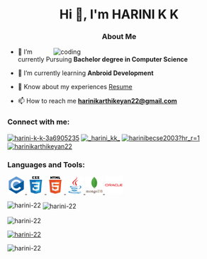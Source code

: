 <h1 align="center">Hi 👋, I'm HARINI K K</h1>
<h3 align="center">About Me</h3>

<img align="right" alt="coding" width="400" src="https://i.pinimg.com/originals/e7/26/c7/e726c74ac081eed50feee1433d12c998.gif">

- 🔭 I’m currently Pursuing **Bachelor degree in Computer Science**

- 🌱 I’m currently learning **Anbroid Development**

- 📄 Know about my experiences [Resume](https://drive.google.com/drive/u/0/my-drive)

- 📫 How to reach me **harinikarthikeyan22@gmail.com**

<h3 align="left">Connect with me:</h3>
<p align="left">
<a href="https://linkedin.com/in/harini-k-k-3a6905235" target="blank"><img align="center" src="https://raw.githubusercontent.com/rahuldkjain/github-profile-readme-generator/master/src/images/icons/Social/linked-in-alt.svg" alt="harini-k-k-3a6905235" height="30" width="40" /></a>
<a href="https://instagram.com/_harini_kk_" target="blank"><img align="center" src="https://raw.githubusercontent.com/rahuldkjain/github-profile-readme-generator/master/src/images/icons/Social/instagram.svg" alt="_harini_kk_" height="30" width="40" /></a>
<a href="https://www.hackerrank.com/harinibecse2003?hr_r=1" target="blank"><img align="center" src="https://raw.githubusercontent.com/rahuldkjain/github-profile-readme-generator/master/src/images/icons/Social/hackerrank.svg" alt="harinibecse2003?hr_r=1" height="30" width="40" /></a>
<a href="https://auth.geeksforgeeks.org/user/harinikarthikeyan22" target="blank"><img align="center" src="https://raw.githubusercontent.com/rahuldkjain/github-profile-readme-generator/master/src/images/icons/Social/geeks-for-geeks.svg" alt="harinikarthikeyan22" height="30" width="40" /></a>
</p>

<h3 align="left">Languages and Tools:</h3>
<p align="left"> <a href="https://www.cprogramming.com/" target="_blank" rel="noreferrer"> <img src="https://raw.githubusercontent.com/devicons/devicon/master/icons/c/c-original.svg" alt="c" width="40" height="40"/> </a> <a href="https://www.w3schools.com/css/" target="_blank" rel="noreferrer"> <img src="https://raw.githubusercontent.com/devicons/devicon/master/icons/css3/css3-original-wordmark.svg" alt="css3" width="40" height="40"/> </a> <a href="https://www.w3.org/html/" target="_blank" rel="noreferrer"> <img src="https://raw.githubusercontent.com/devicons/devicon/master/icons/html5/html5-original-wordmark.svg" alt="html5" width="40" height="40"/> </a> <a href="https://www.java.com" target="_blank" rel="noreferrer"> <img src="https://raw.githubusercontent.com/devicons/devicon/master/icons/java/java-original.svg" alt="java" width="40" height="40"/> </a> <a href="https://www.mongodb.com/" target="_blank" rel="noreferrer"> <img src="https://raw.githubusercontent.com/devicons/devicon/master/icons/mongodb/mongodb-original-wordmark.svg" alt="mongodb" width="40" height="40"/> </a> <a href="https://www.oracle.com/" target="_blank" rel="noreferrer"> <img src="https://raw.githubusercontent.com/devicons/devicon/master/icons/oracle/oracle-original.svg" alt="oracle" width="40" height="40"/> </a> </p>

<p><img align="left" src="https://github-readme-stats.vercel.app/api/top-langs?username=harini-22&show_icons=true&locale=en&layout=compact" alt="harini-22" /></p>

<p>&nbsp;<img align="center" src="https://github-readme-stats.vercel.app/api?username=harini-22&show_icons=true&locale=en" alt="harini-22" /></p>

<p><img align="center" src="https://github-readme-streak-stats.herokuapp.com/?user=harini-22&" alt="harini-22" /></p>


<p align="left"> <a href="https://github.com/ryo-ma/github-profile-trophy"><img src="https://github-profile-trophy.vercel.app/?username=harini-22" alt="harini-22" /></a> </p>

<p align="left"> <img src="https://komarev.com/ghpvc/?username=harini-22&label=Profile%20views&color=0e75b6&style=flat" alt="harini-22" /> </p>
